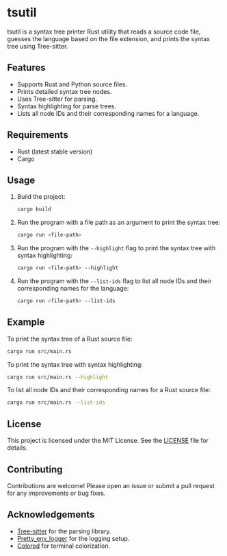 # tsutil

tsutil is a syntax tree printer Rust utility that reads a source code file, guesses the language based on the file extension, and prints the syntax tree using Tree-sitter.

## Features

- Supports Rust and Python source files.
- Prints detailed syntax tree nodes.
- Uses Tree-sitter for parsing.
- Syntax highlighting for parse trees.
- Lists all node IDs and their corresponding names for a language.

## Requirements

- Rust (latest stable version)
- Cargo

## Usage

1. Build the project:
   ```sh
   cargo build
   ```

2. Run the program with a file path as an argument to print the syntax tree:
   ```sh
   cargo run <file-path>
   ```

3. Run the program with the `--highlight` flag to print the syntax tree with syntax highlighting:
   ```sh
   cargo run <file-path> --highlight
   ```

4. Run the program with the `--list-ids` flag to list all node IDs and their corresponding names for the language:
   ```sh
   cargo run <file-path> --list-ids
   ```

## Example

To print the syntax tree of a Rust source file:

```sh
cargo run src/main.rs
```

To print the syntax tree with syntax highlighting:

```sh
cargo run src/main.rs --highlight
```

To list all node IDs and their corresponding names for a Rust source file:

```sh
cargo run src/main.rs --list-ids
```

## License

This project is licensed under the MIT License. See the [LICENSE](LICENSE) file for details.

## Contributing

Contributions are welcome! Please open an issue or submit a pull request for any improvements or bug fixes.

## Acknowledgements

- [Tree-sitter](https://tree-sitter.github.io/tree-sitter/) for the parsing library.
- [Pretty_env_logger](https://crates.io/crates/pretty_env_logger) for the logging setup.
- [Colored](https://crates.io/crates/colored) for terminal colorization.
